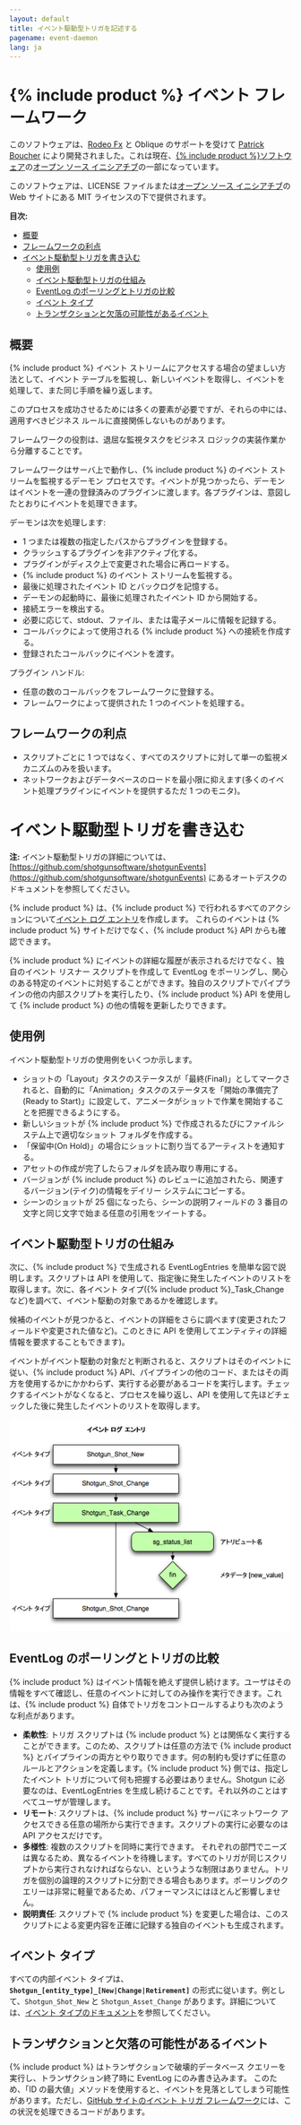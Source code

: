 ```yaml
---
layout: default
title: イベント駆動型トリガを記述する
pagename: event-daemon
lang: ja
---
```


# {% include product %} イベント フレームワーク
このソフトウェアは、[Rodeo Fx](https://rodeofx.com) と Oblique のサポートを受けて [Patrick Boucher](https://www.patrickboucher.com) により開発されました。これは現在、[{% include product %}ソフトウェア](https://www.shotgridsoftware.com)の[オープン ソース イニシアチブ](https://github.com/shotgunsoftware)の一部になっています。

このソフトウェアは、LICENSE ファイルまたは[オープン ソース イニシアチブ](https://www.opensource.org/licenses/mit-license.php)の Web サイトにある MIT ライセンスの下で提供されます。

**目次:**

- [概要](#overview)
- [フレームワークの利点](#advantage-of-the-framework)
- [イベント駆動型トリガを書き込む](#writing-event-driven-triggers)
   - [使用例](#example-use-cases)
   - [イベント駆動型トリガの仕組み](#how-event-driven-triggers-work)
   - [EventLog のポーリングとトリガの比較](#polling-the-eventLog-versus-triggers)
   - [イベント タイプ](#event-types)
   - [トランザクションと欠落の可能性があるイベント](#transactions-and-potentially-missing-events)

## 概要

{% include product %} イベント ストリームにアクセスする場合の望ましい方法として、イベント テーブルを監視し、新しいイベントを取得し、イベントを処理して、また同じ手順を繰り返します。

このプロセスを成功させるためには多くの要素が必要ですが、それらの中には、適用すべきビジネス ルールに直接関係しないものがあります。

フレームワークの役割は、退屈な監視タスクをビジネス ロジックの実装作業から分離することです。

フレームワークはサーバ上で動作し、{% include product %} のイベント ストリームを監視するデーモン プロセスです。イベントが見つかったら、デーモンはイベントを一連の登録済みのプラグインに渡します。各プラグインは、意図したとおりにイベントを処理できます。

デーモンは次を処理します:

- 1 つまたは複数の指定したパスからプラグインを登録する。
- クラッシュするプラグインを非アクティブ化する。
- プラグインがディスク上で変更された場合に再ロードする。
- {% include product %} のイベント ストリームを監視する。
- 最後に処理されたイベント ID とバックログを記憶する。
- デーモンの起動時に、最後に処理されたイベント ID から開始する。
- 接続エラーを検出する。
- 必要に応じて、stdout、ファイル、または電子メールに情報を記録する。
- コールバックによって使用される {% include product %} への接続を作成する。
- 登録されたコールバックにイベントを渡す。

プラグイン ハンドル:

- 任意の数のコールバックをフレームワークに登録する。
- フレームワークによって提供された 1 つのイベントを処理する。


## フレームワークの利点

- スクリプトごとに 1 つではなく、すべてのスクリプトに対して単一の監視メカニズムのみを扱います。
- ネットワークおよびデータベースのロードを最小限に抑えます(多くのイベント処理プラグインにイベントを提供するただ 1 つのモニタ)。

# イベント駆動型トリガを書き込む

**注:** イベント駆動型トリガの詳細については、[https://github.com/shotgunsoftware/shotgunEvents](https://github.com/shotgunsoftware/shotgunEvents) にあるオートデスクのドキュメントを参照してください。

{% include product %} は、{% include product %} で行われるすべてのアクションについて[イベント ログ エントリ](https://help.autodesk.com/view/SGSUB/JPN?guid=SG_Administrator_ar_data_management_ar_event_logs_html)を作成します。 これらのイベントは {% include product %} サイトだけでなく、{% include product %} API からも確認できます。

{% include product %} にイベントの詳細な履歴が表示されるだけでなく、独自のイベント リスナー スクリプトを作成して EventLog をポーリングし、関心のある特定のイベントに対処することができます。独自のスクリプトでパイプラインの他の内部スクリプトを実行したり、{% include product %} API を使用して {% include product %} の他の情報を更新したりできます。

## 使用例

イベント駆動型トリガの使用例をいくつか示します。

* ショットの「Layout」タスクのステータスが「最終(Final)」としてマークされると、自動的に「Animation」タスクのステータスを「開始の準備完了(Ready to Start)」に設定して、アニメータがショットで作業を開始することを把握できるようにする。
* 新しいショットが {% include product %} で作成されるたびにファイルシステム上で適切なショット フォルダを作成する。
* 「保留中(On Hold)」の場合にショットに割り当てるアーティストを通知する。
* アセットの作成が完了したらフォルダを読み取り専用にする。
* バージョンが {% include product %} のレビューに追加されたら、関連するバージョン(テイク)の情報をデイリー システムにコピーする。
* シーンのショットが 25 個になったら、シーンの説明フィールドの 3 番目の文字と同じ文字で始まる任意の引用をツイートする。

## イベント駆動型トリガの仕組み

次に、{% include product %} で生成される EventLogEntries を簡単な図で説明します。スクリプトは API を使用して、指定後に発生したイベントのリストを取得します。次に、各イベント タイプ({% include product %}_Task_Change など)を調べて、イベント駆動の対象であるかを確認します。

候補のイベントが見つかると、イベントの詳細をさらに調べます(変更されたフィールドや変更された値など)。このときに API を使用してエンティティの詳細情報を要求することもできます)。

イベントがイベント駆動の対象だと判断されると、スクリプトはそのイベントに従い、{% include product %} API、パイプラインの他のコード、またはその両方を使用するかにかかわらず、実行する必要があるコードを実行します。チェックするイベントがなくなると、プロセスを繰り返し、API を使用して先ほどチェックした後に発生したイベントのリストを取得します。

![イベント ログのポーリング](./images/dv-writing-event-triggers-event-log-polling-01.png)

## EventLog のポーリングとトリガの比較

{% include product %} はイベント情報を絶えず提供し続けます。ユーザはその情報をすべて確認し、任意のイベントに対してのみ操作を実行できます。これは、{% include product %} 自体でトリガをコントロールするよりも次のような利点があります。

* **柔軟性**: トリガ スクリプトは {% include product %} とは関係なく実行することができます。このため、スクリプトは任意の方法で {% include product %} とパイプラインの両方とやり取りできます。何の制約も受けずに任意のルールとアクションを定義します。{% include product %} 側では、指定したイベント トリガについて何も把握する必要はありません。Shotgun に必要なのは、EventLogEntries を生成し続けることです。それ以外のことはすべてユーザが管理します。
* **リモート**: スクリプトは、{% include product %} サーバにネットワーク アクセスできる任意の場所から実行できます。スクリプトの実行に必要なのは API アクセスだけです。
* **多様性**: 複数のスクリプトを同時に実行できます。 それぞれの部門でニーズは異なるため、異なるイベントを待機します。すべてのトリガが同じスクリプトから実行されなければならない、というような制限はありません。トリガを個別の論理的スクリプトに分割できる場合もあります。ポーリングのクエリーは非常に軽量であるため、パフォーマンスにはほとんど影響しません。
* **説明責任**: スクリプトで {% include product %} を変更した場合は、このスクリプトによる変更内容を正確に記録する独自のイベントも生成されます。

## イベント タイプ

すべての内部イベント タイプは、**`Shotgun_[entity_type]_[New|Change|Retirement]`** の形式に従います。例として、`Shotgun_Shot_New` と `Shotgun_Asset_Change` があります。詳細については、[イベント タイプのドキュメント](https://github.com/shotgunsoftware/shotgunEvents/wiki/Technical_Overview#event-types)を参照してください。

## トランザクションと欠落の可能性があるイベント

{% include product %} はトランザクションで破壊的データベース クエリーを実行し、トランザクション終了時に EventLog にのみ書き込みます。 このため、「ID の最大値」メソッドを使用すると、イベントを見落としてしまう可能性があります。ただし、[GitHub サイトのイベント トリガ フレームワーク](https://github.com/shotgunsoftware/shotgunEvents)には、この状況を処理できるコードがあります。